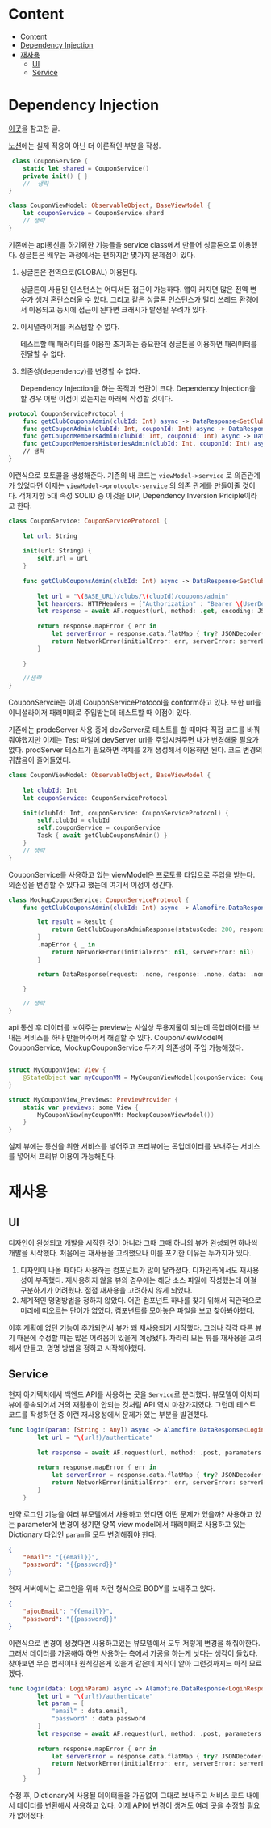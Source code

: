 # Content 

- [Content](#content)
- [Dependency Injection](#dependency-injection)
- [재사용](#재사용)
  - [UI](#ui)
  - [Service](#service)

# Dependency Injection 

[이곳](https://jacobko.info/swiftui/swiftui-35/)을 참고한 글. 

[노션](https://mud-climb-89a.notion.site/DIP-DI-7fa8616b54574746b3ab055f17565ba5)에는 실제 적용이 아닌 더 이론적인 부분을 작성. 
```swift 
 class CouponService {
    static let shared = CouponService()
    private init() { }
    //  생략
}

class CouponViewModel: ObservableObject, BaseViewModel {
    let couponService = CouponService.shard 
    // 생략
}
```

기존에는 api통신을 하기위한 기능들을 service class에서 만들어 싱글톤으로 이용했다. 싱글톤은 배우는 과정에서는 편하지만 몇가지 문제점이 있다. 

1. 싱글톤은 전역으로(GLOBAL) 이용된다.
   
   싱글톤이 사용된 인스턴스는 어디서든 접근이 가능하다. 앱이 커지면 많은 전역 변수가 생겨 혼란스러울 수 있다. 그리고 같은 싱글톤 인스턴스가 멀티 쓰레드 환경에서 이용되고 동시에 접근이 된다면 크래시가 발생될 우려가 있다. 

2. 이시녈라이저를 커스텀할 수 없다. 

    테스트할 때 패러미터를 이용한 초기화는 중요한데 싱글톤을 이용하면 패러미터를 전달할 수 없다.

3. 의존성(dependency)를 변경할 수 없다. 

    Dependency Injection을 하는 목적과 연관이 크다. Dependency Injection을 할 경우 어떤 이점이 있는지는 아래에 작성할 것이다. 



```swift
protocol CouponServiceProtocol {
    func getClubCouponsAdmin(clubId: Int) async -> DataResponse<GetClubCouponsAdminResponse, NetworkError>
    func getCouponAdmin(clubId: Int, couponId: Int) async -> DataResponse<GetCouponAdminResponse, NetworkError>
    func getCouponMembersAdmin(clubId: Int, couponId: Int) async -> DataResponse<GetCouponMembersAdmin, NetworkError>
    func getCouponMembersHistoriesAdmin(clubId: Int, couponId: Int) async -> DataResponse<GetCouponMembersHistoriesAdmin, NetworkError>
    // 생략 
}
```

이런식으로 포토콜을 생성해준다. 기존의 내 코드는 `viewModel->service` 로 의존관계가 있었다면 이제는 `viewModel->protocol<-service` 의 의존 관계를 만들어줄 것이다. 객체지향 5대 속성 SOLID 중 이것을 DIP, Dependency Inversion Priciple이라고 한다. 

```swift 
class CouponService: CouponServiceProtocol {
    
    let url: String
    
    init(url: String) {
        self.url = url
    }
    
    func getClubCouponsAdmin(clubId: Int) async -> DataResponse<GetClubCouponsAdminResponse, NetworkError> {
        
        let url = "\(BASE_URL)/clubs/\(clubId)/coupons/admin"
        let hearders: HTTPHeaders = ["Authorization" : "Bearer \(UserDefaults.standard.string(forKey: JWT_KEY) ?? "")"]
        let response = await AF.request(url, method: .get, encoding: JSONEncoding.default, headers: hearders).serializingDecodable(GetClubCouponsAdminResponse.self).response
        
        return response.mapError { err in
            let serverError = response.data.flatMap { try? JSONDecoder().decode(ServerError.self, from: $0) }
            return NetworkError(initialError: err, serverError: serverError)
        }
        
    }

    //생략 
}
```

CouponServcie는 이제 CouponServiceProtocol을 conform하고 있다. 또한 url을 이니셜라이저 패러미터로 주입받는데 테스트할 때 이점이 있다. 

기존에는 prodcServer 사용 중에 devServer로 테스트를 할 때마다 직접 코드를 바꿔줘야했지만 이제는 Test 파일에 devServer url을 주입시켜주면 내가 변경해줄 필요가 없다. prodServer 테스트가 필요하면 객체를 2개 생성해서 이용하면 된다. 코드 변경의 귀찮음이 줄어들었다.  

```swift 
class CouponViewModel: ObservableObject, BaseViewModel {
    
    let clubId: Int
    let couponService: CouponServiceProtocol
    
    init(clubId: Int, couponService: CouponServiceProtocol) {
        self.clubId = clubId
        self.couponService = couponService
        Task { await getClubCouponsAdmin() }
    }
    // 생략 
}
```

CouponService를 사용하고 있는 viewModel은 프로토콜 타입으로 주입을 받는다. 의존성을 변경할 수 있다고 했는데 여기서 이점이 생긴다. 

```swift
class MockupCouponService: CouponServiceProtocol {
    func getClubCouponsAdmin(clubId: Int) async -> Alamofire.DataResponse<GetClubCouponsAdminResponse, NetworkError> {

        let result = Result {
            return GetClubCouponsAdminResponse(statusCode: 200, responseMessage: "", data: CouponPreviewData.dummyCouponPreviewDatas())
        }
        .mapError { _ in
            return NetworkError(initialError: nil, serverError: nil)
        }

        return DataResponse(request: .none, response: .none, data: .none, metrics: .none, serializationDuration: 0.0, result: result)

    }

    // 생략 
}
``` 
api 통신 후 데이터를 보여주는 preview는 사실상 무용지물이 되는데 목업데이터를 보내는 서비스를 하나 만들어주어서 해결할 수 있다. CouponViewModel에 CouponService, MockupCouponService 두가지 의존성이 주입 가능해졌다. 

```swift

struct MyCouponView: View {   
    @StateObject var myCouponVM = MyCouponViewModel(couponService: CouponService(url: ServerURL.runningServer.url))
}

struct MyCouponView_Previews: PreviewProvider {
    static var previews: some View {
        MyCouponView(myCouponVM: MockupCouponViewModel())
    }
}
```
실제 뷰에는 통신을 위한 서비스를 넣어주고 프리뷰에는 목업데이터를 보내주는 서비스를 넣어서 프리뷰 이용이 가능해진다. 

# 재사용

## UI 

디자인이 완성되고 개발을 시작한 것이 아니라 그때 그때 하나의 뷰가 완성되면 하나씩 개발을 시작했다. 처음에는 재사용을 고려했으나 이를 포기한 이유는 두가지가 있다. 

1. 디자인이 나올 때마다 사용하는 컴포넌트가 많이 달라졌다. 디자인측에서도 재사용성이 부족했다.  재사용하지 않을 뷰의 경우에는 해당 소스 파일에 작성했는데 이걸 구분하기가 어려웠다. 점점 재사용을 고려하지 않게 되었다.
2. 체계적인 명명방법을 정하지 않았다. 어떤 컴포넌트 하나를 찾기 위해서 직관적으로 머리에 떠오르는 단어가 없었다. 컴포넌트를 모아놓은 파일을 보고 찾아봐야했다. 

이후 계획에 없던 기능이 추가되면서 뷰가 꽤 재사용되기 시작했다. 그러나 각각 다른 뷰기 때문에 수정할 때는 많은 어려움이 있을게 예상됐다. 차라리 모든 뷰를 재사용을 고려해서 만들고, 명명 방법을 정하고 시작해야했다. 

## Service 

현재 아키텍처에서 백엔드 API를 사용하는 곳을 `Service`로 분리했다. 뷰모델이 어차피 뷰에 종속되어서 거의 재활용이 안되는 것처럼 API 역시 마찬가지였다. 그런데 테스트 코드를 작성하던 중 이런 재사용성에서 문제가 있는 부분을 발견했다. 

```swift
func login(param: [String : Any]) async -> Alamofire.DataResponse<LoginResponse, NetworkError> {
        let url = "\(url!)/authenticate"
        
        let response = await AF.request(url, method: .post, parameters: param, encoding: JSONEncoding.default).serializingDecodable(LoginResponse.self).response
        
        return response.mapError { err in
            let serverError = response.data.flatMap { try? JSONDecoder().decode(ServerError.self, from: $0) }
            return NetworkError(initialError: err, serverError: serverError)
        }
    }
``` 

만약 로그인 기능을 여러 뷰모델에서 사용하고 있다면 어떤 문제가 있을까? 사용하고 있는 parameter에 변경이 생기면 양쪽 view model에서 패러미터로 사용하고 있는 Dictionary 타입인 `param`을 모두 변경해줘야 한다. 


```json 
{
    "email": "{{email}}",
    "password": "{{password}}"
}
```

현재 서버에서는 로그인을 위해 저런 형식으로 BODY를 보내주고 있다. 

```json 
{
    "ajouEmail": "{{email}}",
    "password": "{{password}}"
}
```

이런식으로 변경이 생겼다면 사용하고있는 뷰모델에서 모두 저렇게 변경을 해줘야한다. 그래서 데이터를 가공해야 하면 사용하는 측에서 가공을 하는게 낫다는 생각이 들었다. 찾아보면 무슨 법칙이나 원칙같은게 있을거 같은데 지식이 얕아 그런것까지느 아직 모르겠다. 

```swift
func login(data: LoginParam) async -> Alamofire.DataResponse<LoginResponse, NetworkError> {
        let url = "\(url!)/authenticate"
        let param = [
            "email" : data.email,
            "password" : data.password
        ]
        let response = await AF.request(url, method: .post, parameters: param, encoding: JSONEncoding.default).serializingDecodable(LoginResponse.self).response
        
        return response.mapError { err in
            let serverError = response.data.flatMap { try? JSONDecoder().decode(ServerError.self, from: $0) }
            return NetworkError(initialError: err, serverError: serverError)
        }
    }
``` 

수정 후, Dictionary에 사용될 데이터들을 가공없이 그대로 보내주고 서비스 코드 내에서 데이터를 변환해서 사용하고 있다. 이제 API에 변경이 생겨도 여러 곳을 수정할 필요가 없어졌다.